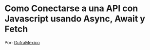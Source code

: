 # Como Conectarse a una API con Javascript usando Async, Await y Fetch

Por: [GufraMexico](http://www.guframexico.com)
